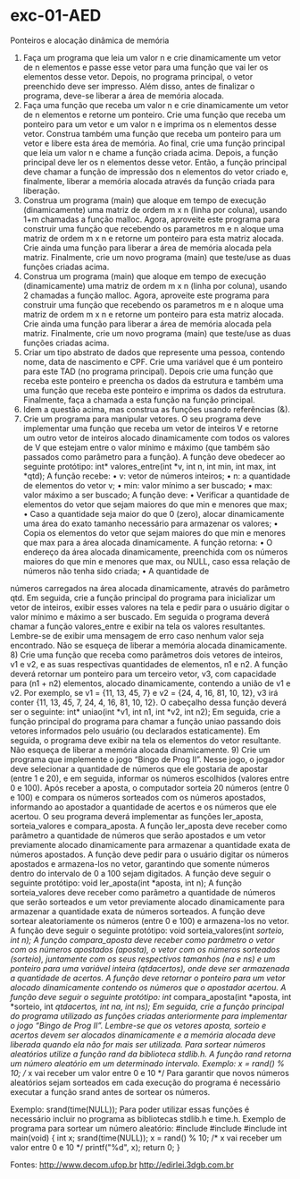 # exc-01-AED
Ponteiros e alocação dinâmica de memória

1) Faça um programa que leia um valor n e crie dinamicamente um vetor de n elementos
e passe esse vetor para uma função que vai ler os elementos desse vetor. Depois, no
programa principal, o vetor preenchido deve ser impresso. Além disso, antes de
finalizar o programa, deve-se liberar a área de memória alocada.
2) Faça uma função que receba um valor n e crie dinamicamente um vetor de n
elementos e retorne um ponteiro. Crie uma função que receba um ponteiro para um
vetor e um valor n e imprima os n elementos desse vetor. Construa também uma
função que receba um ponteiro para um vetor e libere esta área de memória. Ao final,
crie uma função principal que leia um valor n e chame a função criada acima. Depois, a
função principal deve ler os n elementos desse vetor. Então, a função principal deve
chamar a função de impressão dos n elementos do vetor criado e, finalmente, liberar a
memória alocada através da função criada para liberação.
3) Construa um programa (main) que aloque em tempo de execução (dinamicamente)
uma matriz de ordem m x n (linha por coluna), usando 1+m chamadas a função malloc.
Agora, aproveite este programa para construir uma função que recebendo os
parametros m e n aloque uma matriz de ordem m x n e retorne um ponteiro para esta
matriz alocada. Crie ainda uma função para liberar a área de memória alocada pela
matriz. Finalmente, crie um novo programa (main) que teste/use as duas funções
criadas acima.
4) Construa um programa (main) que aloque em tempo de execução (dinamicamente)
uma matriz de ordem m x n (linha por coluna), usando 2 chamadas a função malloc.
Agora, aproveite este programa para construir uma função que recebendo os
parametros m e n aloque uma matriz de ordem m x n e retorne um ponteiro para esta
matriz alocada. Crie ainda uma função para liberar a área de memória alocada pela
matriz. Finalmente, crie um novo programa (main) que teste/use as duas funções
criadas acima.
5) Criar um tipo abstrato de dados que represente uma pessoa, contendo nome, data de
nascimento e CPF. Crie uma variável que é um ponteiro para este TAD (no programa
principal). Depois crie uma função que receba este ponteiro e preencha os dados da
estrutura e também uma uma função que receba este ponteiro e imprima os dados da
estrutura. Finalmente, faça a chamada a esta função na função principal.
6) Idem a questão acima, mas construa as funções usando referências (&).
7) Crie um programa para manipular vetores. O seu programa deve implementar uma
função que receba um vetor de inteiros V e retorne um outro vetor de inteiros alocado
dinamicamente com todos os valores de V que estejam entre o valor mínimo e
máximo (que também são passados como parâmetro para a função). A função deve
obedecer ao seguinte protótipo: int* valores_entre(int *v, int n, int min, int max, int
*qtd); A função recebe: • v: vetor de números inteiros; • n: a quantidade de elementos
do vetor v; • min: valor mínimo a ser buscado; • max: valor máximo a ser buscado; A
função deve: • Verificar a quantidade de elementos do vetor que sejam maiores do
que min e menores que max; • Caso a quantidade seja maior do que 0 (zero), alocar
dinamicamente uma área do exato tamanho necessário para armazenar os valores; •
Copia os elementos do vetor que sejam maiores do que min e menores que max para a
área alocada dinamicamente. A função retorna: • O endereço da área alocada
dinamicamente, preenchida com os números maiores do que min e menores que max,
ou NULL, caso essa relação de números não tenha sido criada; • A quantidade de

números carregados na área alocada dinamicamente, através do parâmetro qtd. Em
seguida, crie a função principal do programa para inicializar um vetor de inteiros, exibir
esses valores na tela e pedir para o usuário digitar o valor mínimo e máximo a ser
buscado. Em seguida o programa deverá chamar a função valores_entre e exibir na
tela os valores resultantes. Lembre-se de exibir uma mensagem de erro caso nenhum
valor seja encontrado. Não se esqueça de liberar a memória alocada dinamicamente.
8) Crie uma função que receba como parâmetros dois vetores de inteiros, v1 e v2, e as
suas respectivas quantidades de elementos, n1 e n2. A função deverá retornar um
ponteiro para um terceiro vetor, v3, com capacidade para (n1 + n2) elementos,
alocado dinamicamente, contendo a união de v1 e v2. Por exemplo, se v1 = {11, 13, 45,
7} e v2 = {24, 4, 16, 81, 10, 12}, v3 irá conter {11, 13, 45, 7, 24, 4, 16, 81, 10, 12}. O
cabeçalho dessa função deverá ser o seguinte: int* uniao(int *v1, int n1, int *v2, int
n2); Em seguida, crie a função principal do programa para chamar a função uniao
passando dois vetores informados pelo usuário (ou declarados estaticamente). Em
seguida, o programa deve exibir na tela os elementos do vetor resultante. Não
esqueça de liberar a memória alocada dinamicamente.
9) Crie um programa que implemente o jogo “Bingo de Prog II”. Nesse jogo, o jogador
deve selecionar a quantidade de números que ele gostaria de apostar (entre 1 e 20), e
em seguida, informar os números escolhidos (valores entre 0 e 100). Após receber a
aposta, o computador sorteia 20 números (entre 0 e 100) e compara os números
sorteados com os números apostados, informando ao apostador a quantidade de
acertos e os números que ele acertou. O seu programa deverá implementar as funções
ler_aposta, sorteia_valores e compara_aposta. A função ler_aposta deve receber
como parâmetro a quantidade de números que serão apostados e um vetor
previamente alocado dinamicamente para armazenar a quantidade exata de números
apostados. A função deve pedir para o usuário digitar os números apostados e
armazena-los no vetor, garantindo que somente números dentro do intervalo de 0 a
100 sejam digitados. A função deve seguir o seguinte protótipo: void ler_aposta(int
*aposta, int n); A função sorteia_valores deve receber como parâmetro a quantidade
de números que serão sorteados e um vetor previamente alocado dinamicamente
para armazenar a quantidade exata de números sorteados. A função deve sortear
aleatoriamente os números (entre 0 e 100) e armazena-los no vetor. A função deve
seguir o seguinte protótipo: void sorteia_valores(int *sorteio, int n); A função
compara_aposta deve receber como parâmetro o vetor com os números apostados
(aposta), o vetor com os números sorteados (sorteio), juntamente com os seus
respectivos tamanhos (na e ns) e um ponteiro para uma variável inteira (qtdacertos),
onde deve ser armazenada a quantidade de acertos. A função deve retornar o
ponteiro para um vetor alocado dinamicamente contendo os números que o
apostador acertou. A função deve seguir o seguinte protótipo: int*
compara_aposta(int *aposta, int *sorteio, int *qtdacertos, int na, int ns); Em seguida,
crie a função principal do programa utilizado as funções criadas anteriormente para
implementar o jogo “Bingo de Prog II”. Lembre-se que os vetores aposta, sorteio e
acertos devem ser alocados dinamicamente e a memória alocada deve liberada
quando ela não for mais ser utilizada. Para sortear números aleatórios utilize a função
rand da biblioteca stdlib.h. A função rand retorna um número aleatório em um
determinado intervalo. Exemplo: x = rand() % 10; /* x vai receber um valor entre 0 e
10 */ Para garantir que novos números aleatórios sejam sorteados em cada execução
do programa é necessário executar a função srand antes de sortear os números.

Exemplo: srand(time(NULL)); Para poder utilizar essas funções é necessário incluir no
programa as bibliotecas stdlib.h e time.h. Exemplo de programa para sortear um
número aleatório: #include #include #include int main(void) { int x; srand(time(NULL));
x = rand() % 10; /* x vai receber um valor entre 0 e 10 */ printf("%d", x); return 0; }

Fontes:
http://www.decom.ufop.br
http://edirlei.3dgb.com.br
